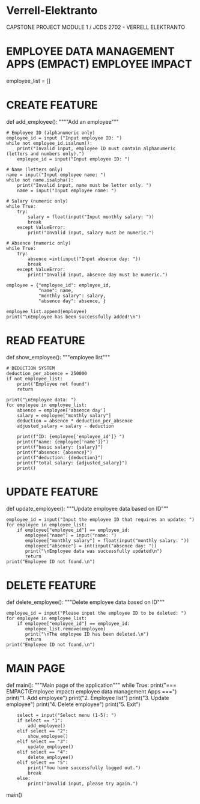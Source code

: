 # Verrell-Elektranto
CAPSTONE PROJECT MODULE 1 / JCDS 2702 - VERRELL ELEKTRANTO
# EMPLOYEE DATA MANAGEMENT APPS (EMPACT) EMPLOYEE IMPACT
employee_list = []

# CREATE FEATURE

def add_employee():
    """"Add an employee"""

    # Employee ID (alphanumeric only)
    employee_id = input ("Input employee ID: ")
    while not employee_id.isalnum():
        print("Invalid input, employee ID must contain alphanumeric (letters and numbers only).")
        employee_id = input("Input employee ID: ")

    # Name (letters only)
    name = input("Input employee name: ")
    while not name.isalpha():
        print("Invalid input, name must be letter only. ")
        name = input("Input employee name: ")
    
    # Salary (numeric only)
    while True:
        try:
            salary = float(input("Input monthly salary: "))
            break
        except ValueError:
            print("Invalid input, salary must be numeric.")
    
    # Absence (numeric only)
    while True:
        try:
            absence =int(input("Input absence day: "))
            break
        except ValueError:
            print("Invalid input, absence day must be numeric.")
    
    employee = {"employee_id": employee_id,
                "name": name,
                "monthly salary": salary,
                "absence day": absence, }
    
    employee_list.append(employee)
    print("\nEmployee has been successfully added!\n")

# READ FEATURE

def show_employee():
    """employee list"""
    
    # DEDUCTION SYSTEM
    deduction_per_absence = 250000
    if not employee_list:
        print("Employee not found")
        return
    
    print("\nEmployee data: ")
    for employee in employee_list:
        absence = employee['absence day']
        salary = employee["monthly salary"]
        deduction = absence * deduction_per_absence
        adjusted_salary = salary - deduction

        print(f"ID: {employee['employee_id']} ")
        print(f"name: {employee['name']}")
        print(f"basic salary: {salary}")
        print(f"absence: {absence}")
        print(f"deduction: {deduction}")
        print(f"total salary: {adjusted_salary}")
        print()

# UPDATE FEATURE

def update_employee():
    """Update employee data based on ID"""

    employee_id = input("Input the employee ID that requires an update: ")
    for employee in employee_list:
        if employee["employee_id"] == employee_id:
           employee["name"] = input("name: ")
           employee["monthly salary"] = float(input("monthly salary: "))
           employee["absence"] = int(input("absence day: "))
           print("\nEmployee data was successfully updated\n")
           return
    print("Employee ID not found.\n")

# DELETE FEATURE

def delete_employee():
    """Delete employee data based on ID"""

    employee_id = input("Please input the employee ID to be deleted: ")
    for employee in employee_list:
        if employee["employee_id"] == employee_id:
           employee_list.remove(employee)
           print("\nThe employee ID has been deleted.\n")
           return
    print("Employee ID not found.\n")

# MAIN PAGE

def main():
    """Main page of the application"""
    while True:
        print("=== EMPACT(Employee impact) employee data management Apps ===")
        print("1. Add employee")
        print("2. Employee list")
        print("3. Update employee")
        print("4. Delete employee")
        print("5. Exit")
        
        select = input("Select menu (1-5): ")
        if select == "1":
            add_employee()
        elif select == "2":
            show_employee()
        elif select == "3":
            update_employee()
        elif select == "4":
            delete_employee()
        elif select == "5":
            print("You have successfully logged out.")
            break
        else:
            print("Invalid input, please try again.")
main()
